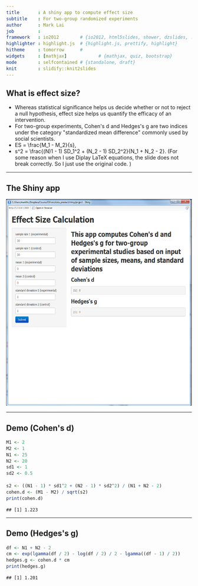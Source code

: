 ```yaml
---
title       : A shiny app to compute effect size
subtitle    : For two-group randomized experiments
author      : Mark Lai
job         : 
framework   : io2012        # {io2012, html5slides, shower, dzslides, ...}
highlighter : highlight.js  # {highlight.js, prettify, highlight}
hitheme     : tomorrow      # 
widgets     : [mathjax]            # {mathjax, quiz, bootstrap}
mode        : selfcontained # {standalone, draft}
knit        : slidify::knit2slides
---
```


## What is effect size?

 - Whereas statistical significance helps us decide whether or not to reject a null hypothesis,
   effect size helps us quantify the efficacy of an intervention. 
 - For two-group experiments, Cohen's d and Hedges's g are two indices under the category 
   "standardized mean difference" commonly used by social scientists. 
 - ES = \frac{M_1 - M_2}{s}, 
 - s^2 = \frac{(N)1 - 1) SD_1^2 + (N_2 - 1) SD_2^2}{N_1 + N_2 - 2}. 
 (For some reason when I use Diplay LaTeX equations, the slide does not break
 correctly. So I just use the original code. )

---
   
## The Shiny app

<div style='text-align: center;'>
    <img height='560' src='app.png' />
</div>

---

## Demo (Cohen's d)


```r
M1 <- 2
M2 <- 1
N1 <- 25
N2 <- 20
sd1 <- 1
sd2 <- 0.5

s2 <- ((N1 - 1) * sd1^2 + (N2 - 1) * sd2^2) / (N1 + N2 - 2)
cohen.d <- (M1 - M2) / sqrt(s2)
print(cohen.d)
```

```
## [1] 1.223
```

---

## Demo (Hedges's g)


```r
df <- N1 + N2 - 2
cm <- exp(lgamma(df / 2) - log(df / 2) / 2 - lgamma((df - 1) / 2))
hedges.g <- cohen.d * cm
print(hedges.g)
```

```
## [1] 1.201
```
